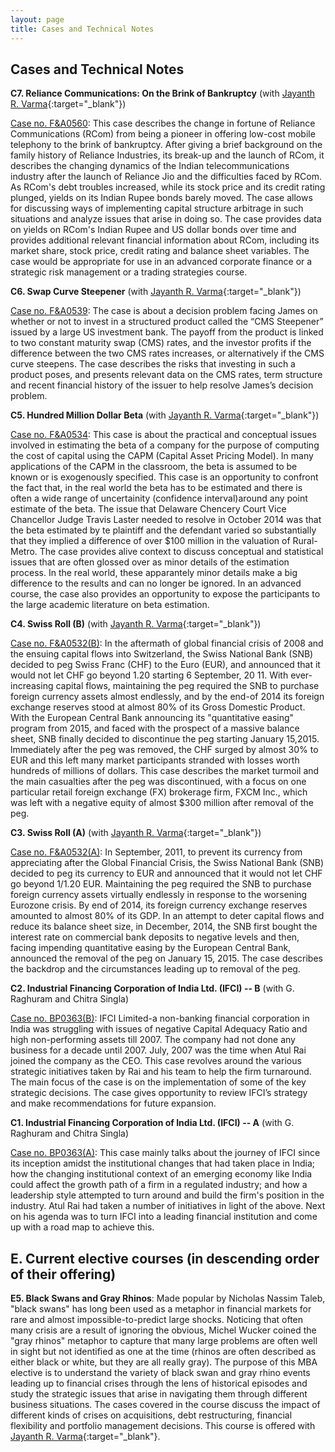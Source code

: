 ```yaml
---
layout: page
title: Cases and Technical Notes
---
```


## Cases and Technical Notes

**C7. Reliance Communications: On the Brink of Bankruptcy** (with [Jayanth
R. Varma](https://www.jrvarma.in/){:target="_blank"})  

[Case no.
F&A0560](https://cases.iima.ac.in/index.php/reliance-communications-on-the-brink-of-bankruptcy.html):
This case describes the change in fortune of Reliance Communications (RCom) from
being a pioneer in offering low-cost mobile telephony to the brink of
bankruptcy. After giving a brief background on the family history of Reliance
Industries, its break-up and the launch of RCom, it describes the changing
dynamics of the Indian telecommunications industry after the launch of Reliance
Jio and the difficulties faced by RCom. As RCom's debt troubles increased, while
its stock price and its credit rating plunged, yields on its Indian Rupee bonds
barely moved. The case allows for discussing ways of implementing capital
structure arbitrage in such situations and analyze issues that arise in doing
so. The case provides data on yields on RCom's Indian Rupee and US dollar bonds
over time and provides additional relevant financial information about RCom,
including its market share, stock price, credit rating and balance sheet
variables. The case would be appropriate for use in an advanced corporate
finance or a strategic risk management or a trading strategies course.  

**C6. Swap Curve Steepener** (with [Jayanth R. Varma](https://www.jrvarma.in/){:target="_blank"})  

[Case no.
F&A0539](https://cases.iima.ac.in/index.php/swap-curve-steepener.html): The case
is about a decision problem facing James on whether or not to invest in a
structured product called the “CMS Steepener” issued by a large US investment
bank. The payoff from the product is linked to two constant maturity swap (CMS)
rates, and the investor profits if the difference between the two CMS rates
increases, or alternatively if the CMS curve steepens. The case describes the
risks that investing in such a product poses, and presents relevant data on the
CMS rates, term structure and recent financial history of the issuer to help
resolve James’s decision problem.  

**C5. Hundred Million Dollar Beta** (with [Jayanth R. Varma](https://www.jrvarma.in/){:target="_blank"})  

[Case
no. F&A0534](https://cases.iima.ac.in/index.php/hundred-million-dollar-beta.html):
This case is about the practical and conceptual issues involved in estimating
the beta of a company for the purpose of computing the cost of capital using the
CAPM (Capital Asset Pricing Model). In many applications of the CAPM in the
classroom, the beta is assumed to be known or is exogenously specified. This
case is an opportunity to confront the fact that, in the real world the beta has
to be estimated and there is often a wide range of uncertainity (confidence
interval)around any point estimate of the beta. The issue that Delaware Chencery
Court Vice Chancellor Judge Travis Laster needed to resolve in October 2014 was
that the beta estimated by te plaintiff and the defendant varied so
substantially that they implied a difference of over $100 million in the
valuation of Rural-Metro. The case provides alive context to discuss conceptual
and statistical issues that are often glossed over as minor details of the
estimation process. In the real world, these apparantely minor details make a
big difference to the results and can no longer be ignored. In an advanced
course, the case also provides an opportunity to expose the participants to the
large academic literature on beta estimation.  

**C4. Swiss Roll (B)** (with [Jayanth R. Varma](https://www.jrvarma.in/){:target="_blank"})  

[Case no. F&A0532(B)](https://cases.iima.ac.in/index.php/swiss-roll-b.html): In
the aftermath of global financial crisis of 2008 and the ensuing capital flows
into Switzerland, the Swiss National Bank (SNB) decided to peg Swiss Franc (CHF)
to the Euro (EUR), and announced that it would not let CHF go beyond 1.20
starting 6 September, 20 11. With ever-increasing capital flows, maintaining the
peg required the SNB to purchase foreign currency assets almost endlessly, and
by the end-of 2014 its foreign exchange reserves stood at almost 80% of its
Gross Domestic Product. With the European Central Bank announcing its
"quantitative easing" program from 2015, and faced with the prospect of a
massive balance sheet, SNB finally decided to discontinue the peg starting
January 15,2015. lmmediately after the peg was removed, the CHF surged by almost
30% to EUR and this left many market participants stranded with losses worth
hundreds of millions of dollars. This case describes the market turmoil and the
main casualties after the peg was discontinued, with a focus on one particular
retail foreign exchange (FX) brokerage firm, FXCM Inc., which was left with a
negative equity of almost $300 million after removal of the peg.  
 
**C3. Swiss Roll (A)** (with [Jayanth R. Varma](https://www.jrvarma.in/){:target="_blank"})  

[Case no. F&A0532(A)](https://cases.iima.ac.in/index.php/swiss-roll-a.html): In
September, 2011, to prevent its currency from appreciating after the Global
Financial Crisis, the Swiss National Bank (SNB) decided to peg its currency to
EUR and announced that it would not let CHF go beyond 1/1.20 EUR. Maintaining
the peg required the SNB to purchase foreign currency assets virtually endlessly
in response to the worsening Eurozone crisis. By end of 2014, its foreign
currency exchange reserves amounted to almost 80% of its GDP. In an attempt to
deter capital flows and reduce its balance sheet size, in December, 2014, the
SNB first bought the interest rate on commercial bank deposits to negative
levels and then, facing impending quantitative easing by the European Central
Bank, announced the removal of the peg on January 15, 2015. The case describes
the backdrop and the circumstances leading up to removal of the peg.  

**C2. Industrial Financing Corporation of India Ltd. (IFCI) -- B** (with G. Raghuram and Chitra Singla)  

[Case no. BP0363(B)](https://cases.iima.ac.in/index.php/ifci-limited-b.html):
IFCI Limited-a non-banking financial corporation in India was struggling with
issues of negative Capital Adequacy Ratio and high non-performing assets
till 2007. The company had not done any business for a decade until 2007. July,
2007 was the time when Atul Rai joined the company as the CEO. This case
revolves around the various strategic initiatives taken by Rai and his team to
help the firm turnaround. The main focus of the case is on the implementation of
some of the key strategic decisions. The case gives opportunity to review IFCI’s
strategy and make recommendations for future expansion.  

**C1. Industrial Financing Corporation of India Ltd. (IFCI) -- A** (with G. Raghuram and Chitra Singla)  

[Case no. BP0363(A)](https://cases.iima.ac.in/index.php/ifci-limited-a.html):
This case mainly talks about the journey of IFCI since its inception amidst the
institutional changes that had taken place in India; how the changing
institutional context of an emerging economy like India could affect the growth
path of a firm in a regulated industry; and how a leadership style attempted to
turn around and build the firm's position in the industry. Atul Rai had taken a
number of initiatives in light of the above. Next on his agenda was to turn IFCI
into a leading financial institution and come up with a road map to achieve
this.  

## E. Current elective courses (in descending order of their offering)

**E5. Black Swans and Gray Rhinos**: Made popular by Nicholas Nassim Taleb,
"black swans" has long been used as a metaphor in financial markets for rare and
almost impossible-to-predict large shocks. Noticing that often many crisis are a
result of ignoring the obvious, Michel Wucker coined the "gray rhinos" metaphor
to capture that many large problems are often well in sight but not identified
as one at the time (rhinos are often described as either black or white, but
they are all really gray). The purpose of this MBA elective is to understand the
variety of black swan and gray rhino events leading up to financial crises
through the lens of historical episodes and study the strategic issues that
arise in navigating them through different business situations. The cases
covered in the course discuss the impact of different kinds of crises on
acquisitions, debt restructuring, financial flexibility and portfolio management
decisions. This course is offered with [Jayanth
R. Varma](https://www.jrvarma.in/){:target="_blank"}.
